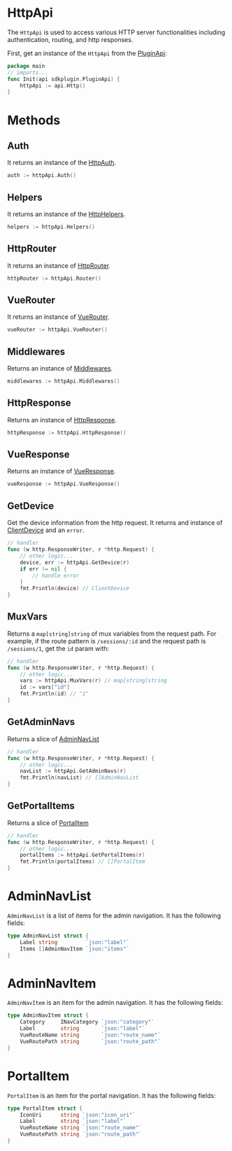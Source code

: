 # HttpApi

The `HttpApi` is used to access various HTTP server functionalities including authentication, routing, and http responses.

First, get an instance of the `HttpApi` from the [PluginApi](../plugin-api):
```go
package main
// imports...
func Init(api sdkplugin.PluginApi) {
    httpApi := api.Http()
}
```

# Methods

## Auth
It returns an instance of the [HttpAuth](../http-auth).
```go
auth := httpApi.Auth()
```

## Helpers
It returns an instance of the [HttpHelpers](../http-helpers).
```go
helpers := httpApi.Helpers()
```

## HttpRouter
It returns an instance of [HttpRouter](../http-router).
```go
httpRouter := httpApi.Router()
```

## VueRouter
It returns an instance of [VueRouter](../vue-router).
```go
vueRouter := httpApi.VueRouter()
```

## Middlewares
Returns an instance of [Middlewares](../middlewares).
```go
middlewares := httpApi.Middlewares()
```

## HttpResponse
Returns an instance of [HttpResponse](../http-response).
```go
httpResponse := httpApi.HttpResponse()
```

## VueResponse
Returns an instance of [VueResponse](../vue-response).
```go
vueResponse := httpApi.VueResponse()
```

## GetDevice
Get the device information from the http request. It returns and instance of [ClientDevice](../client-device) and an `error`.
```go
// handler
func (w http.ResponseWriter, r *http.Request) {
    // other logic...
    device, err := httpApi.GetDevice(r)
    if err != nil {
        // handle error
    }
    fmt.Println(device) // ClientDevice
}
```

## MuxVars
Returns a `map[string]string` of mux variables from the request path. For example, if the route pattern is `/sessions/:id` and the request path is `/sessions/1`, get the `id` param with:
```go
// handler
func (w http.ResponseWriter, r *http.Request) {
    // other logic...
    vars := httpApi.MuxVars(r) // map[string]string
    id := vars["id"]
    fmt.Println(id) // "1"
}
```

## GetAdminNavs
Returns a slice of [AdminNavList](#adminnavlist)
```go
// handler
func (w http.ResponseWriter, r *http.Request) {
    // other logic...
    navList := httpApi.GetAdminNavs(r)
    fmt.Println(navList) // []AdminNavList
}
```
## GetPortalItems
Returns a slice of [PortalItem](#portalitem)
```go
// handler
func (w http.ResponseWriter, r *http.Request) {
    // other logic...
    portalItems := httpApi.GetPortalItems(r)
    fmt.Println(portalItems) // []PortalItem
}
```

# AdminNavList
`AdminNavList` is a list of items for the admin navigation. It has the following fields:
```go
type AdminNavList struct {
	Label string         `json:"label"`
	Items []AdminNavItem `json:"items"`
}
```

# AdminNavItem
`AdminNavItem` is an item for the admin navigation. It has the following fields:
```go
type AdminNavItem struct {
	Category     INavCategory `json:"category"`
	Label        string       `json:"label"`
	VueRouteName string       `json:"route_name"`
	VueRoutePath string       `json:"route_path"`
}
```

# PortalItem
`PortalItem` is an item for the portal navigation. It has the following fields:
```go
type PortalItem struct {
	IconUri      string `json:"icon_uri"`
	Label        string `json:"label"`
	VueRouteName string `json:"route_name"`
	VueRoutePath string `json:"route_path"`
}
```
